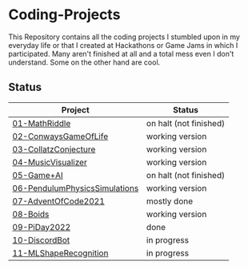 # Coding-Projects
This Repository contains all the coding projects I stumbled upon in my everyday life or that I created at Hackathons or Game Jams in which I participated.
Many aren't finished at all and a total mess even I don't understand. Some on the other hand are cool.

## Status
| Project                                                         | Status                 |
| --------------------------------------------------------------- | ---------------------- |
| [01-MathRiddle](01-MathRiddle/)                                 | on halt (not finished) |
| [02-ConwaysGameOfLife](02-ConwaysGameOfLife/)                   | working version        |
| [03-CollatzConjecture](03-CollatzConjecture/)                   | working version        |
| [04-MusicVisualizer](04-MusicVisualizer/)                       | working version        |
| [05-Game+AI](05-Game+AI/)                                       | on halt (not finished) |
| [06-PendulumPhysicsSimulations](06-PendulumPhysicsSimulations/) | working version        |
| [07-AdventOfCode2021](07-AdventOfCode2021/)                     | mostly done            |
| [08-Boids](08-Boids/)                                           | working version        |
| [09-PiDay2022](09-PiDay2022/)                                  | done                   |
| [10-DiscordBot](10-DiscordBot/)                                 | in progress            |
| [11-MLShapeRecognition](11-MLShapeRecognition/)                 | in progress            |
